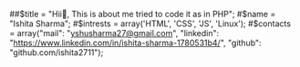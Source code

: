 ##$title = "Hii👋, This is about me tried to code it as in PHP";
#$name = "Ishita Sharma";
#$intrests = array('HTML', 'CSS', 'JS', 'Linux');
#$contacts = array("mail": "yshusharma27@gmail.com", "linkedin": "https://www.linkedin.com/in/ishita-sharma-1780531b4/", "github": "github.com/ishita2711");
